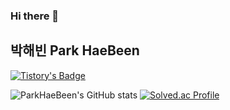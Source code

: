 ### Hi there 👋

## 박해빈 Park HaeBeen

[![Tistory's Badge](https://github-readme-tistory-card.vercel.app/api/badge?name={ParkHaeBeen})](https://haebing.tistory.com/)



![ParkHaeBeen's GitHub stats](https://github-readme-stats.vercel.app/api?username=ParkHaeBeen&show_icons=true&theme=radical)
[![Solved.ac Profile](http://mazassumnida.wtf/api/generate_badge?boj=haebing0309)](https://solved.ac/haebing0309)
